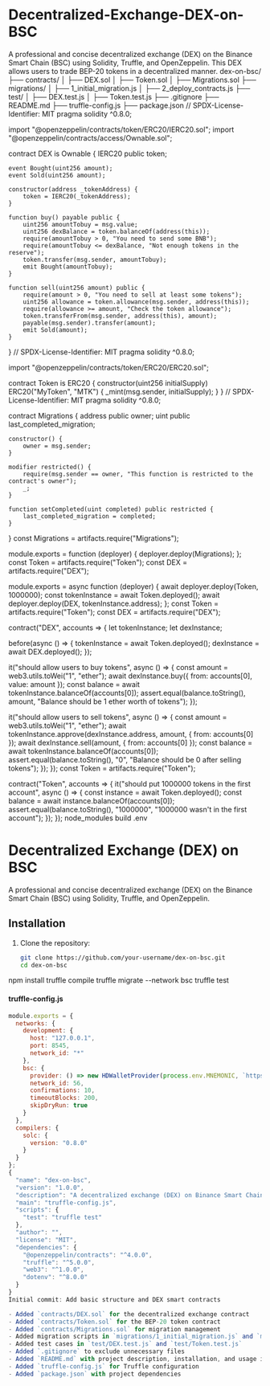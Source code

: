 # Decentralized-Exchange-DEX-on-BSC
A professional and concise decentralized exchange (DEX) on the Binance Smart Chain (BSC) using Solidity, Truffle, and OpenZeppelin. This DEX allows users to trade BEP-20 tokens in a decentralized manner.
dex-on-bsc/
├── contracts/
│   ├── DEX.sol
│   ├── Token.sol
│   ├── Migrations.sol
├── migrations/
│   ├── 1_initial_migration.js
│   ├── 2_deploy_contracts.js
├── test/
│   ├── DEX.test.js
│   ├── Token.test.js
├── .gitignore
├── README.md
├── truffle-config.js
├── package.json
// SPDX-License-Identifier: MIT
pragma solidity ^0.8.0;

import "@openzeppelin/contracts/token/ERC20/IERC20.sol";
import "@openzeppelin/contracts/access/Ownable.sol";

contract DEX is Ownable {
    IERC20 public token;

    event Bought(uint256 amount);
    event Sold(uint256 amount);

    constructor(address _tokenAddress) {
        token = IERC20(_tokenAddress);
    }

    function buy() payable public {
        uint256 amountTobuy = msg.value;
        uint256 dexBalance = token.balanceOf(address(this));
        require(amountTobuy > 0, "You need to send some BNB");
        require(amountTobuy <= dexBalance, "Not enough tokens in the reserve");
        token.transfer(msg.sender, amountTobuy);
        emit Bought(amountTobuy);
    }

    function sell(uint256 amount) public {
        require(amount > 0, "You need to sell at least some tokens");
        uint256 allowance = token.allowance(msg.sender, address(this));
        require(allowance >= amount, "Check the token allowance");
        token.transferFrom(msg.sender, address(this), amount);
        payable(msg.sender).transfer(amount);
        emit Sold(amount);
    }
}
// SPDX-License-Identifier: MIT
pragma solidity ^0.8.0;

import "@openzeppelin/contracts/token/ERC20/ERC20.sol";

contract Token is ERC20 {
    constructor(uint256 initialSupply) ERC20("MyToken", "MTK") {
        _mint(msg.sender, initialSupply);
    }
}
// SPDX-License-Identifier: MIT
pragma solidity ^0.8.0;

contract Migrations {
    address public owner;
    uint public last_completed_migration;

    constructor() {
        owner = msg.sender;
    }

    modifier restricted() {
        require(msg.sender == owner, "This function is restricted to the contract's owner");
        _;
    }

    function setCompleted(uint completed) public restricted {
        last_completed_migration = completed;
    }
}
const Migrations = artifacts.require("Migrations");

module.exports = function (deployer) {
  deployer.deploy(Migrations);
};
const Token = artifacts.require("Token");
const DEX = artifacts.require("DEX");

module.exports = async function (deployer) {
  await deployer.deploy(Token, 1000000);
  const tokenInstance = await Token.deployed();
  await deployer.deploy(DEX, tokenInstance.address);
};
const Token = artifacts.require("Token");
const DEX = artifacts.require("DEX");

contract("DEX", accounts => {
  let tokenInstance;
  let dexInstance;

  before(async () => {
    tokenInstance = await Token.deployed();
    dexInstance = await DEX.deployed();
  });

  it("should allow users to buy tokens", async () => {
    const amount = web3.utils.toWei("1", "ether");
    await dexInstance.buy({ from: accounts[0], value: amount });
    const balance = await tokenInstance.balanceOf(accounts[0]);
    assert.equal(balance.toString(), amount, "Balance should be 1 ether worth of tokens");
  });

  it("should allow users to sell tokens", async () => {
    const amount = web3.utils.toWei("1", "ether");
    await tokenInstance.approve(dexInstance.address, amount, { from: accounts[0] });
    await dexInstance.sell(amount, { from: accounts[0] });
    const balance = await tokenInstance.balanceOf(accounts[0]);
    assert.equal(balance.toString(), "0", "Balance should be 0 after selling tokens");
  });
});
const Token = artifacts.require("Token");

contract("Token", accounts => {
  it("should put 1000000 tokens in the first account", async () => {
    const instance = await Token.deployed();
    const balance = await instance.balanceOf(accounts[0]);
    assert.equal(balance.toString(), "1000000", "1000000 wasn't in the first account");
  });
});
node_modules
build
.env
# Decentralized Exchange (DEX) on BSC

A professional and concise decentralized exchange (DEX) on the Binance Smart Chain (BSC) using Solidity, Truffle, and OpenZeppelin.

## Installation

1. Clone the repository:
   ```bash
   git clone https://github.com/your-username/dex-on-bsc.git
   cd dex-on-bsc
npm install
truffle compile
truffle migrate --network bsc
truffle test

#### truffle-config.js
```javascript
module.exports = {
  networks: {
    development: {
      host: "127.0.0.1",
      port: 8545,
      network_id: "*"
    },
    bsc: {
      provider: () => new HDWalletProvider(process.env.MNEMONIC, `https://bsc-dataseed.binance.org/`),
      network_id: 56,
      confirmations: 10,
      timeoutBlocks: 200,
      skipDryRun: true
    }
  },
  compilers: {
    solc: {
      version: "0.8.0"
    }
  }
};
{
  "name": "dex-on-bsc",
  "version": "1.0.0",
  "description": "A decentralized exchange (DEX) on Binance Smart Chain",
  "main": "truffle-config.js",
  "scripts": {
    "test": "truffle test"
  },
  "author": "",
  "license": "MIT",
  "dependencies": {
    "@openzeppelin/contracts": "^4.0.0",
    "truffle": "^5.0.0",
    "web3": "^1.0.0",
    "dotenv": "^8.0.0"
  }
}
Initial commit: Add basic structure and DEX smart contracts

- Added `contracts/DEX.sol` for the decentralized exchange contract
- Added `contracts/Token.sol` for the BEP-20 token contract
- Added `contracts/Migrations.sol` for migration management
- Added migration scripts in `migrations/1_initial_migration.js` and `migrations/2_deploy_contracts.js`
- Added test cases in `test/DEX.test.js` and `test/Token.test.js`
- Added `.gitignore` to exclude unnecessary files
- Added `README.md` with project description, installation, and usage instructions
- Added `truffle-config.js` for Truffle configuration
- Added `package.json` with project dependencies
